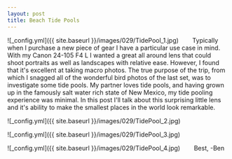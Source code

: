 ```yaml
---
layout: post
title: Beach Tide Pools
---
```


![_config.yml]({{ site.baseurl }}/images/029/TidePool_1.jpg)
&nbsp;&nbsp;&nbsp;&nbsp;&nbsp;&nbsp; Typically when I purchase a new piece of gear I have a particular use case in mind. With my Canon 24-105 F4 L I wanted a great all around lens that could shoot portraits as well as landscapes with relative ease. However, I found that it's excellent at taking macro photos. The true purpose of the trip, from which I snagged all of the wonderful bird photos of the last set, was to investigate some tide pools. My partner loves tide pools, and having grown up in the famously salt water rich state of New Mexico, my tide pooling experience was minimal. In this post I'll talk about this surprising little lens and it's ability to make the smallest places in the world look remarkable. 

![_config.yml]({{ site.baseurl }}/images/029/TidePool_2.jpg)
&nbsp;&nbsp;&nbsp;&nbsp;&nbsp;&nbsp;

![_config.yml]({{ site.baseurl }}/images/029/TidePool_3.jpg)
&nbsp;&nbsp;&nbsp;&nbsp;&nbsp;&nbsp;

![_config.yml]({{ site.baseurl }}/images/029/TidePool_4.jpg)
&nbsp;&nbsp;&nbsp;&nbsp;&nbsp;&nbsp;
Best,
-Ben






 